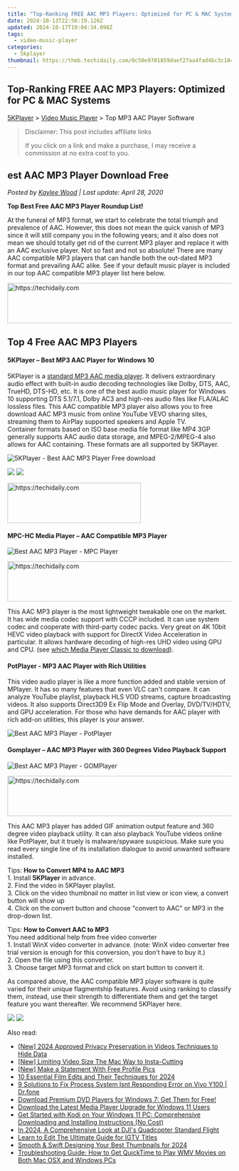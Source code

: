 ```yaml
---
title: "Top-Ranking FREE AAC MP3 Players: Optimized for PC & MAC Systems"
date: 2024-10-13T22:56:19.126Z
updated: 2024-10-17T19:04:34.098Z
tags:
  - video-music-player
categories:
  - 5kplayer
thumbnail: https://thmb.techidaily.com/0c50e9701859daef27aa4fad4bc3c104584c3b31a6d296c6daba235eb751bb08.jpg
---
```


## Top-Ranking FREE AAC MP3 Players: Optimized for PC & MAC Systems

[5KPlayer](https://tools.techidaily.com/5kplayer/products/) \> [Video Music Player](https://tools.techidaily.com/5kplayer/video-music-player/) \> Top MP3 AAC Player Software 

>  Disclaimer: This post includes affiliate links
>
>  If you click on a link and make a purchase, I may receive a commission at no extra cost to you.
>

## est AAC MP3 Player Download Free

 _Posted by [Kaylee Wood](https://www.quora.com/profile/Amanda-Hu-21) | Last update: April 28, 2020_ 

**Top Best Free AAC MP3 Player Roundup List!**

At the funeral of MP3 format, we start to celebrate the total triumph and prevalence of AAC. However, this does not mean the quick vanish of MP3 since it will still company you in the following years; and it also does not mean we should totally get rid of the current MP3 player and replace it with an AAC exclusive player. Not so fast and not so absolute! There are many AAC compatible MP3 players that can handle both the out-dated MP3 format and prevailing AAC alike. See if your default music player is included in our top AAC compatible MP3 player list here below. 

<!-- affiliate ads begin -->
<a href="https://aligracehair.sjv.io/c/5597632/1959712/19272" target="_top" id="1959712">
  <img src="//a.impactradius-go.com/display-ad/19272-1959712" border="0" alt="https://techidaily.com" width="728" height="90"/>
</a>
<img height="0" width="0" src="https://aligracehair.sjv.io/i/5597632/1959712/19272" style="position:absolute;visibility:hidden;" border="0" />
<!-- affiliate ads end -->

## Top 4 Free AAC MP3 Players

#### **5KPlayer – Best MP3 AAC Player for Windows 10**

5KPlayer is a [standard MP3 AAC media player](https://tools.techidaily.com/5kplayer/video-music-player/). It delivers extraordinary audio effect with built-in audio decoding technologies like Dolby, DTS, AAC, TrueHD, DTS-HD, etc. It is one of the best audio music player for Windows 10 supporting DTS 5.1/7.1, Dolby AC3 and high-res audio files like FLA/ALAC lossless files. This AAC compatible MP3 player also allows you to free download AAC MP3 music from online YouTube VEVO sharing sites, streaming them to AirPlay supported speakers and Apple TV.   
Container formats based on ISO base media file format like MP4 3GP generally supports AAC audio data storage, and MPEG-2/MPEG-4 also allows for AAC containing. These formats are all supported by 5KPlayer.

![5KPlayer - Best AAC MP3 Player Free download](https://www.5kplayer.com/video-music-player/img/5kplayer-play-video-free.jpg) 

[![](https://www.5kplayer.com/video-music-player/../button/freedownwhitewin.png)](https://tools.techidaily.com/5kplayer/products/) [![](https://www.5kplayer.com/video-music-player/../button/freedownbackmac.png)](https://tools.techidaily.com/5kplayer/products/) 

<!-- affiliate ads begin -->
<a href="https://aligracehair.sjv.io/c/5597632/2135370/19272" target="_top" id="2135370">
  <img src="//a.impactradius-go.com/display-ad/19272-2135370" border="0" alt="https://techidaily.com" width="300" height="90"/>
</a>
<img height="0" width="0" src="https://aligracehair.sjv.io/i/5597632/2135370/19272" style="position:absolute;visibility:hidden;" border="0" />
<!-- affiliate ads end -->

#### **MPC-HC Media Player – AAC Compatible MP3 Player**

![Best AAC MP3 Player - MPC Player](https://www.5kplayer.com/video-music-player/img/media-player-classic-ui.jpg) 

<!-- affiliate ads begin -->
<a href="https://appsumo.8odi.net/c/5597632/2082535/7443" target="_top" id="2082535">
  <img src="//a.impactradius-go.com/display-ad/7443-2082535" border="0" alt="https://techidaily.com" width="728" height="90"/>
</a>
<img height="0" width="0" src="https://appsumo.8odi.net/i/5597632/2082535/7443" style="position:absolute;visibility:hidden;" border="0" />
<!-- affiliate ads end -->

This AAC MP3 player is the most lightweight tweakable one on the market. It has wide media codec support with CCCP included. It can use system codec and cooperate with third-party codec packs. Very great on 4K 10bit HEVC video playback with support for DirectX Video Acceleration in particular. It allows hardware decoding of high-res UHD video using GPU and CPU. (see [which Media Player Classic to download](https://tools.techidaily.com/5kplayer/video-music-player/)). 

#### **PotPlayer - MP3 AAC Player with Rich Utilities**

This video audio player is like a more function added and stable version of MPlayer. It has so many features that even VLC can't compare. It can analyze YouTube playlist, playback HLS VOD streams, capture broadcasting videos. It also supports Direct3D9 Ex Flip Mode and Overlay, DVD/TV/HDTV, and GPU acceleration. For those who have demands for AAC player with rich add-on utilities, this player is your answer. 

![Best AAC MP3 Player - PotPlayer](https://www.5kplayer.com/video-music-player/img/potplayer-4k.jpg) 

#### **Gomplayer – AAC MP3 Player with 360 Degrees Video Playback Support**

![Best AAC MP3 Player - GOMPlayer](https://www.5kplayer.com/video-music-player/img/gomplayer-playing.jpg) 

<!-- affiliate ads begin -->
<a href="https://appsumo.8odi.net/c/5597632/2082536/7443" target="_top" id="2082536">
  <img src="//a.impactradius-go.com/display-ad/7443-2082536" border="0" alt="https://techidaily.com" width="728" height="90"/>
</a>
<img height="0" width="0" src="https://appsumo.8odi.net/i/5597632/2082536/7443" style="position:absolute;visibility:hidden;" border="0" />
<!-- affiliate ads end -->

This AAC MP3 player has added GIF animation output feature and 360 degree video playback utility. It can also playback YouTube videos online like PotPlayer, but it truely is malware/spyware suspicious. Make sure you read every single line of its installation dialogue to avoid unwanted software installed.

Tips: **How to Convert MP4 to AAC MP3**  
1\. Install **5KPlayer** in advance.  
2\. Find the video in 5KPlayer playlist.   
3\. Click on the video thumbnail no matter in list view or icon view, a convert button will show up  
4\. Click on the convert button and choose "convert to AAC" or MP3 in the drop-down list.

Tips: **How to Convert AAC to MP3**  
 You need additional help from free video converter   
1\. Install WinX video converter in advance. (note: WinX video converter free trial version is enough for this conversion, you don't have to buy it.)  
2\. Open the file using this converter.   
3\. Choose target MP3 format and click on start button to convert it.

As compared above, the AAC compatible MP3 player software is quite varied for their unique flagmentship features. Avoid using ranking to classify them, instead, use their strength to differentiate them and get the target feature you want thereafter. We recommend 5KPlayer here.

[![](https://www.5kplayer.com/video-music-player/../button/freedownwhitewin.png)](https://tools.techidaily.com/5kplayer/products/) [![](https://www.5kplayer.com/video-music-player/../button/freedownbackmac.png)](https://tools.techidaily.com/5kplayer/products/)

<ins class="adsbygoogle"
     style="display:block"
     data-ad-format="autorelaxed"
     data-ad-client="ca-pub-7571918770474297"
     data-ad-slot="1223367746"></ins>

<ins class="adsbygoogle"
     style="display:block"
     data-ad-client="ca-pub-7571918770474297"
     data-ad-slot="8358498916"
     data-ad-format="auto"
     data-full-width-responsive="true"></ins>

<span class="atpl-alsoreadstyle">Also read:</span>
<div><ul>
<li><a href="https://digital-screen-recording.techidaily.com/new-2024-approved-privacy-preservation-in-videos-techniques-to-hide-data/"><u>[New] 2024 Approved Privacy Preservation in Videos Techniques to Hide Data</u></a></li>
<li><a href="https://instagram-video-files.techidaily.com/new-limiting-video-size-the-mac-way-to-insta-cutting/"><u>[New] Limiting Video Size The Mac Way to Insta-Cutting</u></a></li>
<li><a href="https://facebook-video-footage.techidaily.com/new-make-a-statement-with-free-profile-pics/"><u>[New] Make a Statement With Free Profile Pics</u></a></li>
<li><a href="https://extra-hints.techidaily.com/10-essential-film-edits-and-their-techniques-for-2024/"><u>10 Essential Film Edits and Their Techniques for 2024</u></a></li>
<li><a href="https://howto.techidaily.com/9-solutions-to-fix-process-system-isnt-responding-error-on-vivo-y100-drfone-by-drfone-fix-android-problems-fix-android-problems/"><u>9 Solutions to Fix Process System Isnt Responding Error on Vivo Y100 | Dr.fone</u></a></li>
<li><a href="https://video-ai-editor.techidaily.com/download-premium-dvd-players-for-windows-7-get-them-for-free/"><u>Download Premium DVD Players for Windows 7: Get Them for Free!</u></a></li>
<li><a href="https://video-ai-editor.techidaily.com/download-the-latest-media-player-upgrade-for-windows-11-users/"><u>Download the Latest Media Player Upgrade for Windows 11 Users</u></a></li>
<li><a href="https://video-ai-editor.techidaily.com/get-started-with-kodi-on-your-windows-11-pc-comprehensive-downloading-and-installing-instructions-no-cost/"><u>Get Started with Kodi on Your Windows 11 PC: Comprehensive Downloading and Installing Instructions (No Cost)</u></a></li>
<li><a href="https://extra-hints.techidaily.com/in-2024-a-comprehensive-look-at-djis-quadcopter-standard-flight/"><u>In 2024, A Comprehensive Look at DJI's Quadcopter Standard Flight</u></a></li>
<li><a href="https://instagram-clips.techidaily.com/learn-to-edit-the-ultimate-guide-for-igtv-titles/"><u>Learn to Edit The Ultimate Guide for IGTV Titles</u></a></li>
<li><a href="https://youtube-data.techidaily.com/h-and-swift-designing-your-best-thumbnails-for-2024/"><u>Smooth & Swift Designing Your Best Thumbnails for 2024</u></a></li>
<li><a href="https://video-ai-editor.techidaily.com/troubleshooting-guide-how-to-get-quicktime-to-play-wmv-movies-on-both-mac-osx-and-windows-pcs/"><u>Troubleshooting Guide: How to Get QuickTime to Play WMV Movies on Both Mac OSX and Windows PCs</u></a></li>
</ul></div>

